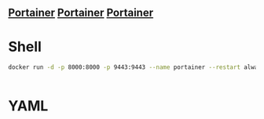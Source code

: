 

[Portainer](	https://docs.portainer.io/start/install-ce/server/docker/wcs		)
[Portainer](	https://classic.yarnpkg.com/en/docs/install#mac-stable			)
[Portainer](	https://documentation.portainer.io/contributing/tools-linux/			)
----
# Shell					
```bash					
docker run -d -p 8000:8000 -p 9443:9443 --name portainer --restart always -v \\.\pipe\docker_engine:\\.\pipe\docker_engine -v portainer_data:C:\data portainer/portainer-ce:latest
			
```					
# YAML					
```YAML			


```					
